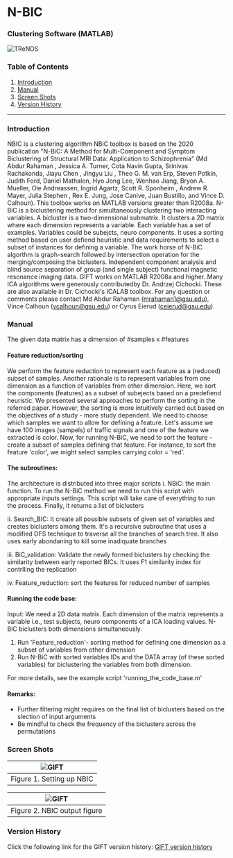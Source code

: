 # N-BIC 
### Clustering Software (MATLAB)
![TReNDS](https://trendscenter.org/wp-content/uploads/2019/06/background_eeg_1.jpg)
### Table of Contents
1. [Introduction](#secIntro)
2. [Manual](#secMan)
3. [Screen Shots](#secScreen)
4. [Version History](#secVerHist)
---
### Introduction <a name="secIntro"></a>
NBIC is a clustering algorithm NBiC toolbox is based on the 2020 publication "N-BiC: A Method for Multi-Component and Symptom Biclustering of Structural MRI Data: Application to Schizophrenia" (Md Abdur Rahaman , Jessica A. Turner, Cota Navin Gupta, Srinivas Rachakonda, Jiayu Chen , Jingyu Liu , Theo G. M. van Erp, Steven Potkin, Judith Ford, Daniel Mathalon, Hyo Jong Lee, Wenhao Jiang, Bryon A. Mueller, Ole Andreassen, Ingrid Agartz, Scott R. Sponheim , Andrew R. Mayer, Julia Stephen , Rex E. Jung, Jose Canive, Juan Bustillo, and Vince D. Calhoun). This toolbox works on MATLAB versions greater than R2008a. N-BiC is a biclustering method for simultaneously clustering two interacting variables. A bicluster is a two-dimensional submatrix. It clusters a 2D matrix where each dimension represents a variable. Each variable has a set of examples. Variables could be subejcts, neuro components. It uses a sorting method based on user defiend heuristic and data requirements to select a subset of instances for defining a variable. The work horse of N-BiC algorthm is graph-search followed by intersection operation for the merging/composing the biclusters. Independent component analysis and blind source separation of group (and single subject) functional magnetic resonance imaging data. GIFT works on MATLAB R2008a and higher. Many ICA algorithms were generously contributedby Dr. Andrzej Cichocki. These are also available in Dr. Cichocki's ICALAB toolbox. For any question or comments please contact Md Abdur Rahaman (mrahaman1@gsu.edu), Vince Calhoun (vcalhoun@gsu.edu) or Cyrus Eierud (ceierud@gsu.edu). 

### Manual <a name="secMan"></a>
The given data matrix has a dimension of #samples x #features 

#### Feature reduction/sorting
We perform the feature reduction to represent each feature as a (reduced) subset of samples. Another rationale is to represent variables from one dimension as a function of variables from other dimension. Here, we sort the components (features) as a subset of subejects based on a predefiend heuristic. We presented several approaches to perform the sorting in the referred paper. However, the sorting is more intuitively carried out based on the objectives of a study - more study dependent. We need to choose which samples we want to allow for defining a feature. Let's assume we have 100 images (sampels) of traffic signals and one of the feature we extracted is color. Now, for running N-BiC, we need to sort the feature - create a subset of samples defining that feature. For instance,  to sort the feature 'color', we might select samples carrying color = 'red'.    

#### The subroutines:
 
The architecture is distributed into three major scripts 
   i.  NBiC: the main function. To run the N-BiC method we need to run this script with appropriate inputs settings. This script will take care of everything 
             to run the process. Finally, it returns a list of biclusters 
			 
   ii. Search_BIC: It create all possible subsets of given set of variables and creates biclusters among them. It's a recursive subroutine that uses
                   a modified DFS technique to traverse all the branches of search tree. It also uses early abondaning to kill some inadiquate branches   
                     
   iii. BiC_validation: Validate the newly formed biclusters by checking the similarity between early reported BICs. It uses F1 similarity index for contrlling the replication 
   
   iv. Feature_reduction: sort the features for reduced number of samples
   
#### Running the code base:

Input: We need a 2D data matrix. Each dimension of the matrix represents a variable i.e., test subjects, neuro components of a ICA loading values. N-BiC biclusters both dimensions simultaneously. 

1. Run 'Feature_reduction'- sorting method for defining one dimension as a subset of variables from other dimension  
2. Run N-BiC with sorted variables IDs and the DATA array (of these sorted variables) for biclustering the variables from both dimension.

For more details, see the example script 'running_the_code_base.m'


#### Remarks:

- Further filtering might requires on the final list of biclusters based on the slection of input arguments
- Be mindful to check the frequency of the biclusters across the permutations   


### Screen Shots <a name="secScreen"></a>

| ![GIFT](https://trendscenter.org/trends/software/gift/images/nbic1.png) |
|:--:|
| Figure 1. Setting up NBIC|

| ![GIFT](https://trendscenter.org/trends/software/gift/images/nbic2.png) |
|:--:|
| Figure 2. NBIC output figure|

### Version History<a name="secVerHist"></a>
Click the following link for the GIFT version history: [GIFT version history](https://trendscenter.org/trends/software/gift/version_history.html) 

